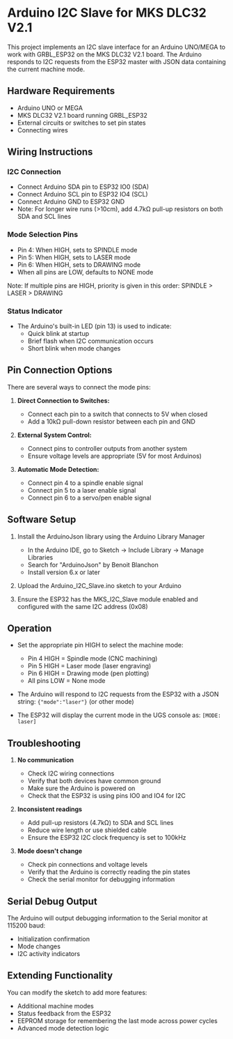 # Arduino I2C Slave for MKS DLC32 V2.1

This project implements an I2C slave interface for an Arduino UNO/MEGA to work with GRBL_ESP32 on the MKS DLC32 V2.1 board. The Arduino responds to I2C requests from the ESP32 master with JSON data containing the current machine mode.

## Hardware Requirements

- Arduino UNO or MEGA
- MKS DLC32 V2.1 board running GRBL_ESP32
- External circuits or switches to set pin states
- Connecting wires

## Wiring Instructions

### I2C Connection
- Connect Arduino SDA pin to ESP32 IO0 (SDA)
- Connect Arduino SCL pin to ESP32 IO4 (SCL)
- Connect Arduino GND to ESP32 GND
- Note: For longer wire runs (>10cm), add 4.7kΩ pull-up resistors on both SDA and SCL lines

### Mode Selection Pins
- Pin 4: When HIGH, sets to SPINDLE mode
- Pin 5: When HIGH, sets to LASER mode
- Pin 6: When HIGH, sets to DRAWING mode
- When all pins are LOW, defaults to NONE mode

Note: If multiple pins are HIGH, priority is given in this order: SPINDLE > LASER > DRAWING

### Status Indicator
- The Arduino's built-in LED (pin 13) is used to indicate:
  - Quick blink at startup
  - Brief flash when I2C communication occurs
  - Short blink when mode changes

## Pin Connection Options

There are several ways to connect the mode pins:

1. **Direct Connection to Switches:**
   - Connect each pin to a switch that connects to 5V when closed
   - Add a 10kΩ pull-down resistor between each pin and GND

2. **External System Control:**
   - Connect pins to controller outputs from another system
   - Ensure voltage levels are appropriate (5V for most Arduinos)

3. **Automatic Mode Detection:**
   - Connect pin 4 to a spindle enable signal
   - Connect pin 5 to a laser enable signal
   - Connect pin 6 to a servo/pen enable signal

## Software Setup

1. Install the ArduinoJson library using the Arduino Library Manager
   - In the Arduino IDE, go to Sketch -> Include Library -> Manage Libraries
   - Search for "ArduinoJson" by Benoit Blanchon
   - Install version 6.x or later

2. Upload the Arduino_I2C_Slave.ino sketch to your Arduino

3. Ensure the ESP32 has the MKS_I2C_Slave module enabled and configured with the same I2C address (0x08)

## Operation

- Set the appropriate pin HIGH to select the machine mode:
  - Pin 4 HIGH = Spindle mode (CNC machining)
  - Pin 5 HIGH = Laser mode (laser engraving)
  - Pin 6 HIGH = Drawing mode (pen plotting)
  - All pins LOW = None mode

- The Arduino will respond to I2C requests from the ESP32 with a JSON string: `{"mode":"laser"}` (or other mode)

- The ESP32 will display the current mode in the UGS console as: `[MODE: laser]`

## Troubleshooting

1. **No communication**
   - Check I2C wiring connections
   - Verify that both devices have common ground
   - Make sure the Arduino is powered on
   - Check that the ESP32 is using pins IO0 and IO4 for I2C

2. **Inconsistent readings**
   - Add pull-up resistors (4.7kΩ) to SDA and SCL lines
   - Reduce wire length or use shielded cable
   - Ensure the ESP32 I2C clock frequency is set to 100kHz

3. **Mode doesn't change**
   - Check pin connections and voltage levels
   - Verify that the Arduino is correctly reading the pin states
   - Check the serial monitor for debugging information

## Serial Debug Output

The Arduino will output debugging information to the Serial monitor at 115200 baud:
- Initialization confirmation
- Mode changes
- I2C activity indicators

## Extending Functionality

You can modify the sketch to add more features:
- Additional machine modes
- Status feedback from the ESP32
- EEPROM storage for remembering the last mode across power cycles
- Advanced mode detection logic